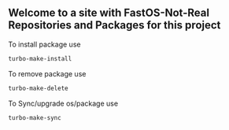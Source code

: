 ## Welcome to a site with FastOS-Not-Real Repositories and Packages for this project

To install package use

```markdown
turbo-make-install
```
To remove package use

```markdown
turbo-make-delete
```
To Sync/upgrade os/package use

```markdown
turbo-make-sync
```
